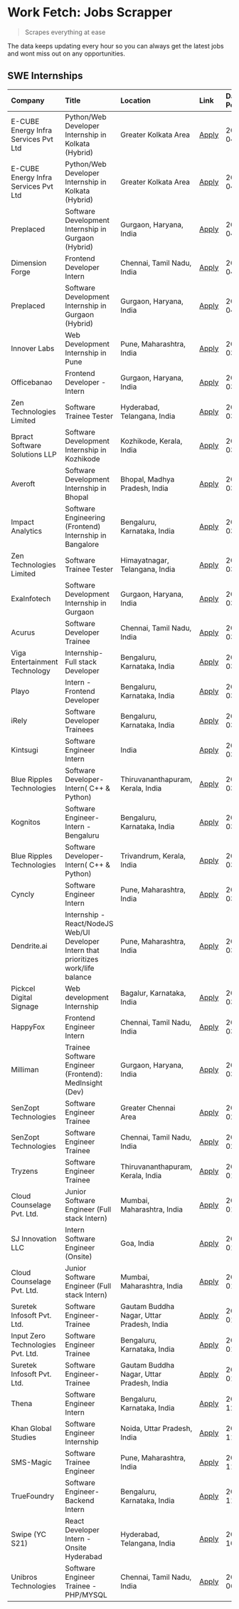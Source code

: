 # Work Fetch: Jobs Scrapper
> Scrapes everything at ease

The data keeps updating every hour so you can always get the latest jobs and wont miss out on any opportunities.

## SWE Internships
<!--START_SECTION:workfetch-->
| Company                              | Title                                                                                | Location                                  | Link                                                                                                                                                                                                                                                                                                  | Date Posted   |
|:-------------------------------------|:-------------------------------------------------------------------------------------|:------------------------------------------|:------------------------------------------------------------------------------------------------------------------------------------------------------------------------------------------------------------------------------------------------------------------------------------------------------|:--------------|
| E-CUBE Energy Infra Services Pvt Ltd | Python/Web Developer Internship in Kolkata (Hybrid)                                  | Greater Kolkata Area                      | [Apply](https://in.linkedin.com/jobs/view/python-web-developer-internship-in-kolkata-hybrid-at-e-cube-energy-infra-services-pvt-ltd-3882160442?position=35&pageNum=0&refId=Ceh7v9nfpk3Ox0vjD5Aifg%3D%3D&trackingId=Q4Jj2Ksu3t4kl2cLSrynzg%3D%3D&trk=public_jobs_jserp-result_search-card)             | 2024-04-02    |
| E-CUBE Energy Infra Services Pvt Ltd | Python/Web Developer Internship in Kolkata (Hybrid)                                  | Greater Kolkata Area                      | [Apply](https://in.linkedin.com/jobs/view/python-web-developer-internship-in-kolkata-hybrid-at-e-cube-energy-infra-services-pvt-ltd-3882160442?position=10&pageNum=2&refId=bCbdisABrOGuTzlkTflMMg%3D%3D&trackingId=KQ1DoRo%2BAgs%2Ff4Wv7JmvQw%3D%3D&trk=public_jobs_jserp-result_search-card)         | 2024-04-02    |
| Preplaced                            | Software Development Internship in Gurgaon (Hybrid)                                  | Gurgaon, Haryana, India                   | [Apply](https://in.linkedin.com/jobs/view/software-development-internship-in-gurgaon-hybrid-at-preplaced-3880567870?position=29&pageNum=0&refId=Ceh7v9nfpk3Ox0vjD5Aifg%3D%3D&trackingId=d0ZV2Hdfka4pfCZSgOKH1g%3D%3D&trk=public_jobs_jserp-result_search-card)                                        | 2024-04-01    |
| Dimension Forge                      | Frontend Developer Intern                                                            | Chennai, Tamil Nadu, India                | [Apply](https://in.linkedin.com/jobs/view/frontend-developer-intern-at-dimension-forge-3880035903?position=49&pageNum=0&refId=Ceh7v9nfpk3Ox0vjD5Aifg%3D%3D&trackingId=3Akmw15UDKSJ%2BM%2FKeIA9fg%3D%3D&trk=public_jobs_jserp-result_search-card)                                                      | 2024-04-01    |
| Preplaced                            | Software Development Internship in Gurgaon (Hybrid)                                  | Gurgaon, Haryana, India                   | [Apply](https://in.linkedin.com/jobs/view/software-development-internship-in-gurgaon-hybrid-at-preplaced-3880567870?position=4&pageNum=2&refId=bCbdisABrOGuTzlkTflMMg%3D%3D&trackingId=OiM5xMRP3wVk%2FQKKfMxXDA%3D%3D&trk=public_jobs_jserp-result_search-card)                                       | 2024-04-01    |
| Innover Labs                         | Web Development Internship in Pune                                                   | Pune, Maharashtra, India                  | [Apply](https://in.linkedin.com/jobs/view/web-development-internship-in-pune-at-innover-labs-3875494237?position=10&pageNum=0&refId=Ceh7v9nfpk3Ox0vjD5Aifg%3D%3D&trackingId=kr3mQGKK3TMDyYEJXsggkQ%3D%3D&trk=public_jobs_jserp-result_search-card)                                                    | 2024-03-28    |
| Officebanao                          | Frontend Developer - Intern                                                          | Gurgaon, Haryana, India                   | [Apply](https://in.linkedin.com/jobs/view/frontend-developer-intern-at-officebanao-3871265915?position=15&pageNum=0&refId=Ceh7v9nfpk3Ox0vjD5Aifg%3D%3D&trackingId=A54pDx1SIOwjFkZhIoN9UA%3D%3D&trk=public_jobs_jserp-result_search-card)                                                              | 2024-03-28    |
| Zen Technologies Limited             | Software Trainee Tester                                                              | Hyderabad, Telangana, India               | [Apply](https://in.linkedin.com/jobs/view/software-trainee-tester-at-zen-technologies-limited-3872036112?position=14&pageNum=0&refId=Ceh7v9nfpk3Ox0vjD5Aifg%3D%3D&trackingId=IJelJWM%2BtQdq5qyaw7P%2Bhw%3D%3D&trk=public_jobs_jserp-result_search-card)                                               | 2024-03-27    |
| Bpract Software Solutions LLP        | Software Development Internship in Kozhikode                                         | Kozhikode, Kerala, India                  | [Apply](https://in.linkedin.com/jobs/view/software-development-internship-in-kozhikode-at-bpract-software-solutions-llp-3874054300?position=23&pageNum=0&refId=Ceh7v9nfpk3Ox0vjD5Aifg%3D%3D&trackingId=2j65XZIBfd0ut1MyQmkajQ%3D%3D&trk=public_jobs_jserp-result_search-card)                         | 2024-03-27    |
| Averoft                              | Software Development Internship in Bhopal                                            | Bhopal, Madhya Pradesh, India             | [Apply](https://in.linkedin.com/jobs/view/software-development-internship-in-bhopal-at-averoft-3874051550?position=54&pageNum=0&refId=Ceh7v9nfpk3Ox0vjD5Aifg%3D%3D&trackingId=iHsuDF4Bk7XKVnN8auvn1Q%3D%3D&trk=public_jobs_jserp-result_search-card)                                                  | 2024-03-27    |
| Impact Analytics                     | Software Engineering (Frontend) Internship in Bangalore                              | Bengaluru, Karnataka, India               | [Apply](https://in.linkedin.com/jobs/view/software-engineering-frontend-internship-in-bangalore-at-impact-analytics-3872535077?position=5&pageNum=0&refId=Ceh7v9nfpk3Ox0vjD5Aifg%3D%3D&trackingId=5PqzFhTkK5ozoGhNqbOTSw%3D%3D&trk=public_jobs_jserp-result_search-card)                              | 2024-03-26    |
| Zen Technologies Limited             | Software Trainee Tester                                                              | Himayatnagar, Telangana, India            | [Apply](https://in.linkedin.com/jobs/view/software-trainee-tester-at-zen-technologies-limited-3872100214?position=12&pageNum=0&refId=Ceh7v9nfpk3Ox0vjD5Aifg%3D%3D&trackingId=U27YD2MmioYLbOG8M7LnSg%3D%3D&trk=public_jobs_jserp-result_search-card)                                                   | 2024-03-26    |
| ExaInfotech                          | Software Development Internship in Gurgaon                                           | Gurgaon, Haryana, India                   | [Apply](https://in.linkedin.com/jobs/view/software-development-internship-in-gurgaon-at-exainfotech-3872534185?position=19&pageNum=0&refId=Ceh7v9nfpk3Ox0vjD5Aifg%3D%3D&trackingId=nnx8C%2Bgj9Y4OIOtWDI5Vlg%3D%3D&trk=public_jobs_jserp-result_search-card)                                           | 2024-03-26    |
| Acurus                               | Software Developer Trainee                                                           | Chennai, Tamil Nadu, India                | [Apply](https://in.linkedin.com/jobs/view/software-developer-trainee-at-acurus-3871400616?position=25&pageNum=0&refId=Ceh7v9nfpk3Ox0vjD5Aifg%3D%3D&trackingId=q%2FbspZ%2FPIqgpQUx9oFijlg%3D%3D&trk=public_jobs_jserp-result_search-card)                                                              | 2024-03-26    |
| Viga Entertainment Technology        | Internship-Full stack Developer                                                      | Bengaluru, Karnataka, India               | [Apply](https://in.linkedin.com/jobs/view/internship-full-stack-developer-at-viga-entertainment-technology-3870669789?position=36&pageNum=0&refId=Ceh7v9nfpk3Ox0vjD5Aifg%3D%3D&trackingId=PgOssbrWeCcFJqq2iQw9Rg%3D%3D&trk=public_jobs_jserp-result_search-card)                                      | 2024-03-25    |
| Playo                                | Intern - Frontend Developer                                                          | Bengaluru, Karnataka, India               | [Apply](https://in.linkedin.com/jobs/view/intern-frontend-developer-at-playo-3864131172?position=7&pageNum=0&refId=Ceh7v9nfpk3Ox0vjD5Aifg%3D%3D&trackingId=7DwL0CCXEvEeDhNqMYUYsA%3D%3D&trk=public_jobs_jserp-result_search-card)                                                                     | 2024-03-22    |
| iRely                                | Software Developer Trainees                                                          | Bengaluru, Karnataka, India               | [Apply](https://in.linkedin.com/jobs/view/software-developer-trainees-at-irely-3860566039?position=3&pageNum=0&refId=Ceh7v9nfpk3Ox0vjD5Aifg%3D%3D&trackingId=PNqFYAvWd6zbPwvGHZYKFA%3D%3D&trk=public_jobs_jserp-result_search-card)                                                                   | 2024-03-18    |
| Kintsugi                             | Software Engineer Intern                                                             | India                                     | [Apply](https://in.linkedin.com/jobs/view/software-engineer-intern-at-kintsugi-3857074071?position=41&pageNum=0&refId=Ceh7v9nfpk3Ox0vjD5Aifg%3D%3D&trackingId=j6EaOsPYKGDHQUooT9y64A%3D%3D&trk=public_jobs_jserp-result_search-card)                                                                  | 2024-03-16    |
| Blue Ripples Technologies            | Software Developer- Intern( C++ & Python)                                            | Thiruvananthapuram, Kerala, India         | [Apply](https://in.linkedin.com/jobs/view/software-developer-intern-c%2B%2B-python-at-blue-ripples-technologies-3855594494?position=21&pageNum=0&refId=Ceh7v9nfpk3Ox0vjD5Aifg%3D%3D&trackingId=W9q3I79eyP%2FOq39yfadeiA%3D%3D&trk=public_jobs_jserp-result_search-card)                               | 2024-03-14    |
| Kognitos                             | Software Engineer-Intern -Bengaluru                                                  | Bengaluru, Karnataka, India               | [Apply](https://in.linkedin.com/jobs/view/software-engineer-intern-bengaluru-at-kognitos-3855361239?position=9&pageNum=0&refId=Ceh7v9nfpk3Ox0vjD5Aifg%3D%3D&trackingId=N1Xi4DqY7oKvsYT03ZCF7w%3D%3D&trk=public_jobs_jserp-result_search-card)                                                         | 2024-03-13    |
| Blue Ripples Technologies            | Software Developer- Intern( C++  & Python)                                           | Trivandrum, Kerala, India                 | [Apply](https://in.linkedin.com/jobs/view/software-developer-intern-c%2B%2B-python-at-blue-ripples-technologies-3856150730?position=20&pageNum=0&refId=Ceh7v9nfpk3Ox0vjD5Aifg%3D%3D&trackingId=V4alxfj3vbWKqDz7WmcAkA%3D%3D&trk=public_jobs_jserp-result_search-card)                                 | 2024-03-13    |
| Cyncly                               | Software Engineer Intern                                                             | Pune, Maharashtra, India                  | [Apply](https://in.linkedin.com/jobs/view/software-engineer-intern-at-cyncly-3853990178?position=22&pageNum=0&refId=Ceh7v9nfpk3Ox0vjD5Aifg%3D%3D&trackingId=7snQj5cJdrhicQu13zy4SA%3D%3D&trk=public_jobs_jserp-result_search-card)                                                                    | 2024-03-13    |
| Dendrite.ai                          | Internship - React/NodeJS Web/UI Developer Intern that prioritizes work/life balance | Pune, Maharashtra, India                  | [Apply](https://in.linkedin.com/jobs/view/internship-react-nodejs-web-ui-developer-intern-that-prioritizes-work-life-balance-at-dendrite-ai-3853583200?position=42&pageNum=0&refId=Ceh7v9nfpk3Ox0vjD5Aifg%3D%3D&trackingId=h%2F%2BzCyTYFqQIK4nZRbeqxg%3D%3D&trk=public_jobs_jserp-result_search-card) | 2024-03-12    |
| Pickcel Digital Signage              | Web development Internship                                                           | Bagalur, Karnataka, India                 | [Apply](https://in.linkedin.com/jobs/view/web-development-internship-at-pickcel-digital-signage-3849506118?position=60&pageNum=0&refId=Ceh7v9nfpk3Ox0vjD5Aifg%3D%3D&trackingId=Q1BriEBTlDW2%2FJDzpytqTw%3D%3D&trk=public_jobs_jserp-result_search-card)                                               | 2024-03-08    |
| HappyFox                             | Frontend Engineer Intern                                                             | Chennai, Tamil Nadu, India                | [Apply](https://in.linkedin.com/jobs/view/frontend-engineer-intern-at-happyfox-3848357951?position=53&pageNum=0&refId=Ceh7v9nfpk3Ox0vjD5Aifg%3D%3D&trackingId=xCfxbkjAhF8k4mSUFpsIEA%3D%3D&trk=public_jobs_jserp-result_search-card)                                                                  | 2024-03-07    |
| Milliman                             | Trainee Software Engineer (Frontend): MedInsight (Dev)                               | Gurgaon, Haryana, India                   | [Apply](https://in.linkedin.com/jobs/view/trainee-software-engineer-frontend-medinsight-dev-at-milliman-3792874280?position=13&pageNum=0&refId=Ceh7v9nfpk3Ox0vjD5Aifg%3D%3D&trackingId=77%2FAILtiNScVXCbHSOPAgw%3D%3D&trk=public_jobs_jserp-result_search-card)                                       | 2024-03-01    |
| SenZopt Technologies                 | Software Engineer Trainee                                                            | Greater Chennai Area                      | [Apply](https://in.linkedin.com/jobs/view/software-engineer-trainee-at-senzopt-technologies-3827688781?position=43&pageNum=0&refId=Ceh7v9nfpk3Ox0vjD5Aifg%3D%3D&trackingId=oi8tZTblE1oL1ddqwsF4Yw%3D%3D&trk=public_jobs_jserp-result_search-card)                                                     | 2024-02-12    |
| SenZopt Technologies                 | Software Engineer Trainee                                                            | Chennai, Tamil Nadu, India                | [Apply](https://in.linkedin.com/jobs/view/software-engineer-trainee-at-senzopt-technologies-3827686880?position=57&pageNum=0&refId=Ceh7v9nfpk3Ox0vjD5Aifg%3D%3D&trackingId=%2BDlnrrdexVnEwp2jUBlVoQ%3D%3D&trk=public_jobs_jserp-result_search-card)                                                   | 2024-02-12    |
| Tryzens                              | Software Engineer Trainee                                                            | Thiruvananthapuram, Kerala, India         | [Apply](https://in.linkedin.com/jobs/view/software-engineer-trainee-at-tryzens-3809363491?position=44&pageNum=0&refId=Ceh7v9nfpk3Ox0vjD5Aifg%3D%3D&trackingId=pgkMb%2BNsLU%2BEA2tIGBsZ9w%3D%3D&trk=public_jobs_jserp-result_search-card)                                                              | 2024-01-18    |
| Cloud Counselage Pvt. Ltd.           | Junior Software Engineer (Full stack Intern)                                         | Mumbai, Maharashtra, India                | [Apply](https://in.linkedin.com/jobs/view/junior-software-engineer-full-stack-intern-at-cloud-counselage-pvt-ltd-3803132814?position=33&pageNum=0&refId=Ceh7v9nfpk3Ox0vjD5Aifg%3D%3D&trackingId=nS1tchV8xhS66R1fckuHwQ%3D%3D&trk=public_jobs_jserp-result_search-card)                                | 2024-01-11    |
| SJ Innovation LLC                    | Intern Software Engineer (Onsite)                                                    | Goa, India                                | [Apply](https://in.linkedin.com/jobs/view/intern-software-engineer-onsite-at-sj-innovation-llc-3799959011?position=52&pageNum=0&refId=Ceh7v9nfpk3Ox0vjD5Aifg%3D%3D&trackingId=P3YXZq3N9%2BMi9id6wG0bGA%3D%3D&trk=public_jobs_jserp-result_search-card)                                                | 2024-01-11    |
| Cloud Counselage Pvt. Ltd.           | Junior Software Engineer (Full stack Intern)                                         | Mumbai, Maharashtra, India                | [Apply](https://in.linkedin.com/jobs/view/junior-software-engineer-full-stack-intern-at-cloud-counselage-pvt-ltd-3803132814?position=8&pageNum=2&refId=bCbdisABrOGuTzlkTflMMg%3D%3D&trackingId=TV1KO9kjIXy6%2FvNX9DB8iA%3D%3D&trk=public_jobs_jserp-result_search-card)                               | 2024-01-11    |
| Suretek Infosoft Pvt. Ltd.           | Software Engineer-Trainee                                                            | Gautam Buddha Nagar, Uttar Pradesh, India | [Apply](https://in.linkedin.com/jobs/view/software-engineer-trainee-at-suretek-infosoft-pvt-ltd-3800934643?position=28&pageNum=0&refId=Ceh7v9nfpk3Ox0vjD5Aifg%3D%3D&trackingId=3mtia4oaPE%2B1hGaP66xvag%3D%3D&trk=public_jobs_jserp-result_search-card)                                               | 2024-01-09    |
| Input Zero Technologies Pvt. Ltd.    | Software Engineer Trainee                                                            | Bengaluru, Karnataka, India               | [Apply](https://in.linkedin.com/jobs/view/software-engineer-trainee-at-input-zero-technologies-pvt-ltd-3800927643?position=38&pageNum=0&refId=Ceh7v9nfpk3Ox0vjD5Aifg%3D%3D&trackingId=eXDzCdHRoL3UI4r3TJ5n2g%3D%3D&trk=public_jobs_jserp-result_search-card)                                          | 2024-01-09    |
| Suretek Infosoft Pvt. Ltd.           | Software Engineer-Trainee                                                            | Gautam Buddha Nagar, Uttar Pradesh, India | [Apply](https://in.linkedin.com/jobs/view/software-engineer-trainee-at-suretek-infosoft-pvt-ltd-3800934643?position=3&pageNum=2&refId=bCbdisABrOGuTzlkTflMMg%3D%3D&trackingId=NL90HHLHKuyIHxaYFOX1gw%3D%3D&trk=public_jobs_jserp-result_search-card)                                                  | 2024-01-09    |
| Thena                                | Software Engineer Intern                                                             | Bengaluru, Karnataka, India               | [Apply](https://in.linkedin.com/jobs/view/software-engineer-intern-at-thena-3778731751?position=24&pageNum=0&refId=Ceh7v9nfpk3Ox0vjD5Aifg%3D%3D&trackingId=z%2FPb3uqiwEWRMP%2BYdPDOQA%3D%3D&trk=public_jobs_jserp-result_search-card)                                                                 | 2023-12-05    |
| Khan Global Studies                  | Software Engineer Internship                                                         | Noida, Uttar Pradesh, India               | [Apply](https://in.linkedin.com/jobs/view/software-engineer-internship-at-khan-global-studies-3766942197?position=59&pageNum=0&refId=Ceh7v9nfpk3Ox0vjD5Aifg%3D%3D&trackingId=ZfsjbQW0paauG87eTz3Ipg%3D%3D&trk=public_jobs_jserp-result_search-card)                                                   | 2023-11-27    |
| SMS-Magic                            | Software Trainee Engineer                                                            | Pune, Maharashtra, India                  | [Apply](https://in.linkedin.com/jobs/view/software-trainee-engineer-at-sms-magic-3761409781?position=37&pageNum=0&refId=Ceh7v9nfpk3Ox0vjD5Aifg%3D%3D&trackingId=hUJ%2BEJxLkVcMg6VaV1Mcqw%3D%3D&trk=public_jobs_jserp-result_search-card)                                                              | 2023-11-16    |
| TrueFoundry                          | Software Engineer-Backend Intern                                                     | Bengaluru, Karnataka, India               | [Apply](https://in.linkedin.com/jobs/view/software-engineer-backend-intern-at-truefoundry-3779508170?position=39&pageNum=0&refId=Ceh7v9nfpk3Ox0vjD5Aifg%3D%3D&trackingId=0p2KYRKWSS2BcuipZU6oiQ%3D%3D&trk=public_jobs_jserp-result_search-card)                                                       | 2023-11-10    |
| Swipe (YC S21)                       | React Developer Intern - Onsite Hyderabad                                            | Hyderabad, Telangana, India               | [Apply](https://in.linkedin.com/jobs/view/react-developer-intern-onsite-hyderabad-at-swipe-yc-s21-3737600089?position=47&pageNum=0&refId=Ceh7v9nfpk3Ox0vjD5Aifg%3D%3D&trackingId=uXTifFApev6Fl2vfZp%2Bojg%3D%3D&trk=public_jobs_jserp-result_search-card)                                             | 2023-10-13    |
| Unibros Technologies                 | Software Engineer Trainee - PHP/MYSQL                                                | Chennai, Tamil Nadu, India                | [Apply](https://in.linkedin.com/jobs/view/software-engineer-trainee-php-mysql-at-unibros-technologies-3656599241?position=45&pageNum=0&refId=Ceh7v9nfpk3Ox0vjD5Aifg%3D%3D&trackingId=3Ff5hYTNqFF6eK3n8DmTnA%3D%3D&trk=public_jobs_jserp-result_search-card)                                           | 2023-06-12    |
<!--END_SECTION:workfetch-->
